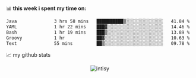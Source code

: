 📊 **this week i spent my time on:**
<!--START_SECTION:waka-->

```txt
Java              3 hrs 58 mins   ██████████▒░░░░░░░░░░░░░░   41.84 %
YAML              1 hr 22 mins    ███▓░░░░░░░░░░░░░░░░░░░░░   14.46 %
Bash              1 hr 19 mins    ███▒░░░░░░░░░░░░░░░░░░░░░   13.89 %
Groovy            1 hr            ██▓░░░░░░░░░░░░░░░░░░░░░░   10.63 %
Text              55 mins         ██▒░░░░░░░░░░░░░░░░░░░░░░   09.78 %
```

<!--END_SECTION:waka-->


📈 my github stats

<p align="center"> <img src="https://github-readme-stats.vercel.app/api?username=intisy&show_icons=true&theme=gotham" alt="intisy" />





